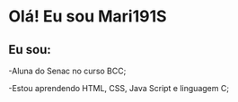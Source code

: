 # Olá! Eu sou Mari191S
## Eu sou:
-Aluna do Senac no curso BCC;

-Estou aprendendo HTML, CSS, Java Script e linguagem C;
